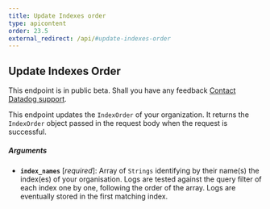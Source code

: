 ```yaml
---
title: Update Indexes order
type: apicontent
order: 23.5
external_redirect: /api/#update-indexes-order
---
```


## Update Indexes Order

<div class="alert alert-warning">
This endpoint is in public beta. Shall you have any feedback <a href="/help">Contact Datadog support</a>.
</div>

This endpoint updates the `IndexOrder` of your organization. It returns the `IndexOrder` object passed in the request body when the request is successful.

##### Arguments

* **`index_names`**  [*required*]: Array of `Strings` identifying by their name(s) the index(es) of your organisation. Logs are tested against the query filter of each index one by one, following the order of the array. Logs are eventually stored in the first matching index.
